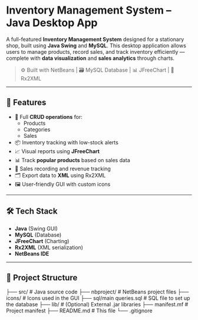 # Inventory Management System – Java Desktop App

A full-featured **Inventory Management System** designed for a stationary shop, built using **Java Swing** and **MySQL**. This desktop application allows users to manage products, record sales, and track inventory efficiently — complete with **data visualization** and **sales analytics** through charts.

> ⚙️ Built with NetBeans | 🗃️ MySQL Database | 📊 JFreeChart | 🔄 Rx2XML

---

## 🚀 Features

- 🔄 Full **CRUD operations** for:
  - Products
  - Categories
  - Sales
- 📦 Inventory tracking with low-stock alerts
- 📈 Visual reports using **JFreeChart**
- 📊 Track **popular products** based on sales data
- 🧾 Sales recording and revenue tracking
- 🗂️ Export data to **XML** using Rx2XML
- 🖼️ User-friendly GUI with custom icons

---

## 🛠️ Tech Stack

- **Java** (Swing GUI)
- **MySQL** (Database)
- **JFreeChart** (Charting)
- **Rx2XML** (XML serialization)
- **NetBeans IDE**

---

## 📂 Project Structure

├── src/ # Java source code
├── nbproject/ # NetBeans project files
├── icons/ # Icons used in the GUI
├── sql/main queries.sql # SQL file to set up the database
├── lib/ # (Optional) External .jar libraries
├── manifest.mf # Project manifest
├── README.md # This file
└── .gitignore
